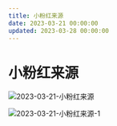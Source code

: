 ```yaml
---
title: 小粉红来源
date: 2023-03-21 00:00:00
updated: 2023-03-28 00:00:00
---
```


# 小粉红来源
![2023-03-21-小粉红来源](assets/2023-03-21-小粉红来源.jpeg)

![2023-03-21-小粉红来源-1](assets/2023-03-21-小粉红来源-1.jpeg)


